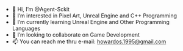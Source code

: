 - 👋 Hi, I’m @Agent-Sckit
- 👀 I’m interested in Pixel Art, Unreal Engine and C++ Programming
- 🌱 I’m currently learning Unreal Engine and Other Programming Languages
- 💞️ I’m looking to collaborate on Game Development
- 📫 You can reach me thru e-mail: howardos.1995@gmail.com

<!---
Agent-Sckit/Agent-Sckit is a ✨ special ✨ repository because its `README.md` (this file) appears on your GitHub profile.
You can click the Preview link to take a look at your changes.
--->
